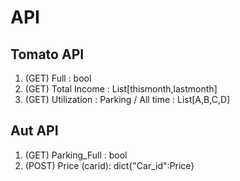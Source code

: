 # API 

## Tomato API
1. (GET) Full : bool
2. (GET) Total Income : List[thismonth,lastmonth]
3. (GET) Utilization : Parking / All time : List[A,B,C,D]

## Aut API
1. (GET) Parking_Full : bool
2. (POST) Price (carid): dict{"Car_id":Price} 